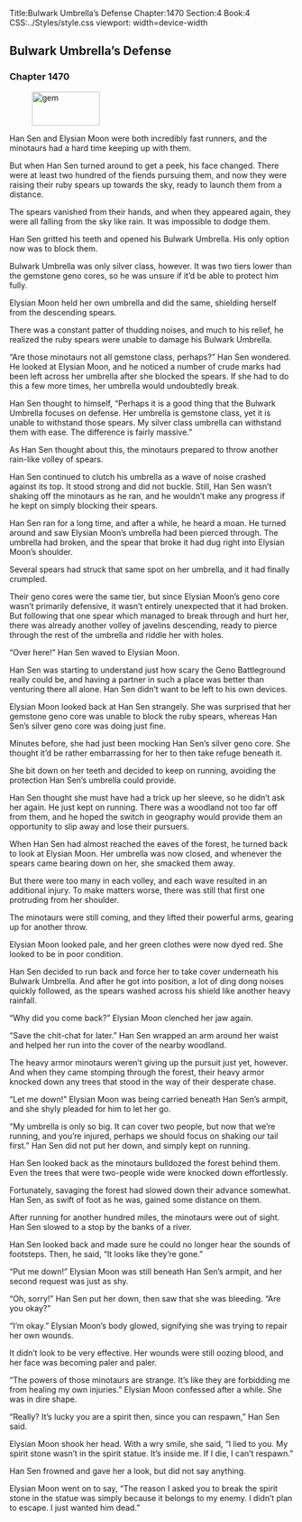 Title:Bulwark Umbrella’s Defense 
Chapter:1470 
Section:4 
Book:4 
CSS:../Styles/style.css 
viewport: width=device-width
  
## Bulwark Umbrella’s Defense
### Chapter 1470
  
<figure>
	<img src="../Images/gem.gif" alt="gem" id="gem" width="120" height="60" />
</figure>
  

  
Han Sen and Elysian Moon were both incredibly fast runners, and the minotaurs had a hard time keeping up with them.

But when Han Sen turned around to get a peek, his face changed. There were at least two hundred of the fiends pursuing them, and now they were raising their ruby spears up towards the sky, ready to launch them from a distance.

The spears vanished from their hands, and when they appeared again, they were all falling from the sky like rain. It was impossible to dodge them.

Han Sen gritted his teeth and opened his Bulwark Umbrella. His only option now was to block them.

Bulwark Umbrella was only silver class, however. It was two tiers lower than the gemstone geno cores, so he was unsure if it’d be able to protect him fully.

Elysian Moon held her own umbrella and did the same, shielding herself from the descending spears.

There was a constant patter of thudding noises, and much to his relief, he realized the ruby spears were unable to damage his Bulwark Umbrella.

“Are those minotaurs not all gemstone class, perhaps?” Han Sen wondered. He looked at Elysian Moon, and he noticed a number of crude marks had been left across her umbrella after she blocked the spears. If she had to do this a few more times, her umbrella would undoubtedly break.

Han Sen thought to himself, “Perhaps it is a good thing that the Bulwark Umbrella focuses on defense. Her umbrella is gemstone class, yet it is unable to withstand those spears. My silver class umbrella can withstand them with ease. The difference is fairly massive.”

As Han Sen thought about this, the minotaurs prepared to throw another rain-like volley of spears.

Han Sen continued to clutch his umbrella as a wave of noise crashed against its top. It stood strong and did not buckle. Still, Han Sen wasn’t shaking off the minotaurs as he ran, and he wouldn’t make any progress if he kept on simply blocking their spears.

Han Sen ran for a long time, and after a while, he heard a moan. He turned around and saw Elysian Moon’s umbrella had been pierced through. The umbrella had broken, and the spear that broke it had dug right into Elysian Moon’s shoulder.

Several spears had struck that same spot on her umbrella, and it had finally crumpled.

Their geno cores were the same tier, but since Elysian Moon’s geno core wasn’t primarily defensive, it wasn’t entirely unexpected that it had broken. But following that one spear which managed to break through and hurt her, there was already another volley of javelins descending, ready to pierce through the rest of the umbrella and riddle her with holes.

“Over here!” Han Sen waved to Elysian Moon.

Han Sen was starting to understand just how scary the Geno Battleground really could be, and having a partner in such a place was better than venturing there all alone. Han Sen didn’t want to be left to his own devices.

Elysian Moon looked back at Han Sen strangely. She was surprised that her gemstone geno core was unable to block the ruby spears, whereas Han Sen’s silver geno core was doing just fine.

Minutes before, she had just been mocking Han Sen’s silver geno core. She thought it’d be rather embarrassing for her to then take refuge beneath it.

She bit down on her teeth and decided to keep on running, avoiding the protection Han Sen’s umbrella could provide.

Han Sen thought she must have had a trick up her sleeve, so he didn’t ask her again. He just kept on running. There was a woodland not too far off from them, and he hoped the switch in geography would provide them an opportunity to slip away and lose their pursuers.

When Han Sen had almost reached the eaves of the forest, he turned back to look at Elysian Moon. Her umbrella was now closed, and whenever the spears came bearing down on her, she smacked them away.

But there were too many in each volley, and each wave resulted in an additional injury. To make matters worse, there was still that first one protruding from her shoulder.

The minotaurs were still coming, and they lifted their powerful arms, gearing up for another throw.

Elysian Moon looked pale, and her green clothes were now dyed red. She looked to be in poor condition.

Han Sen decided to run back and force her to take cover underneath his Bulwark Umbrella. And after he got into position, a lot of ding dong noises quickly followed, as the spears washed across his shield like another heavy rainfall.

“Why did you come back?” Elysian Moon clenched her jaw again.

“Save the chit-chat for later.” Han Sen wrapped an arm around her waist and helped her run into the cover of the nearby woodland.

The heavy armor minotaurs weren’t giving up the pursuit just yet, however. And when they came stomping through the forest, their heavy armor knocked down any trees that stood in the way of their desperate chase.

“Let me down!” Elysian Moon was being carried beneath Han Sen’s armpit, and she shyly pleaded for him to let her go.

“My umbrella is only so big. It can cover two people, but now that we’re running, and you’re injured, perhaps we should focus on shaking our tail first.” Han Sen did not put her down, and simply kept on running.

Han Sen looked back as the minotaurs bulldozed the forest behind them. Even the trees that were two-people wide were knocked down effortlessly.

Fortunately, savaging the forest had slowed down their advance somewhat. Han Sen, as swift of foot as he was, gained some distance on them.

After running for another hundred miles, the minotaurs were out of sight. Han Sen slowed to a stop by the banks of a river.

Han Sen looked back and made sure he could no longer hear the sounds of footsteps. Then, he said, “It looks like they’re gone.”

“Put me down!” Elysian Moon was still beneath Han Sen’s armpit, and her second request was just as shy.

“Oh, sorry!” Han Sen put her down, then saw that she was bleeding. “Are you okay?”

“I’m okay.” Elysian Moon’s body glowed, signifying she was trying to repair her own wounds.

It didn’t look to be very effective. Her wounds were still oozing blood, and her face was becoming paler and paler.

“The powers of those minotaurs are strange. It’s like they are forbidding me from healing my own injuries.” Elysian Moon confessed after a while. She was in dire shape.

“Really? It’s lucky you are a spirit then, since you can respawn,” Han Sen said.

Elysian Moon shook her head. With a wry smile, she said, “I lied to you. My spirit stone wasn’t in the spirit statue. It’s inside me. If I die, I can’t respawn.”

Han Sen frowned and gave her a look, but did not say anything.

Elysian Moon went on to say, “The reason I asked you to break the spirit stone in the statue was simply because it belongs to my enemy. I didn’t plan to escape. I just wanted him dead.”